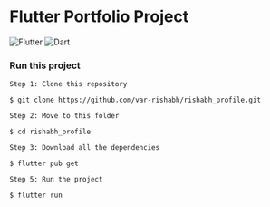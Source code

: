 # Flutter Portfolio Project
![Flutter](https://img.shields.io/badge/Flutter-2.0-blue) ![Dart](https://img.shields.io/badge/Dart-2.12-green)

### Run this project 

```
Step 1: Clone this repository

$ git clone https://github.com/var-rishabh/rishabh_profile.git
```
```
Step 2: Move to this folder

$ cd rishabh_profile
```
```
Step 3: Download all the dependencies

$ flutter pub get
```
```
Step 5: Run the project

$ flutter run
```
